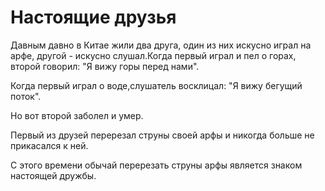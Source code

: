 # Настоящие друзья

Давным давно в Китае жили два друга, один из них искусно играл на арфе, другой - искусно слушал.Когда первый играл и пел о горах, второй говорил: "Я вижу горы перед нами".

Когда первый играл о воде,слушатель восклицал: "Я вижу бегущий поток".

Но вот второй заболел и умер.

Первый из друзей перерезал струны своей арфы и никогда больше не прикасался к ней.

С этого времени обычай перерезать струны арфы является знаком настоящей дружбы.
